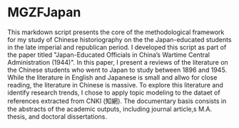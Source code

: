# MGZFJapan
This markdown script presents the core of the methodological framework for my study of Chinese historiography on the the Japan-educated students in the late imperial and republican period.
I developed this script as part of the paper titled "Japan-Educated Officials in China’s Wartime Central Administration (1944)". In this paper, I present a reviews of the literature on the Chinese students who went to Japan to study between 1896 and 1945. While the literature in English and Japanese is small and allwo for close reading, the literature in Chinese is massive. To explore this literature and identify research trends, I chose to apply topic modeling to the dataet of references extracted from CNKI (知網). The documentary basis consists in the abstracts of the academic outputs, including journal article,s M.A. thesis, and doctoral dissertations.
